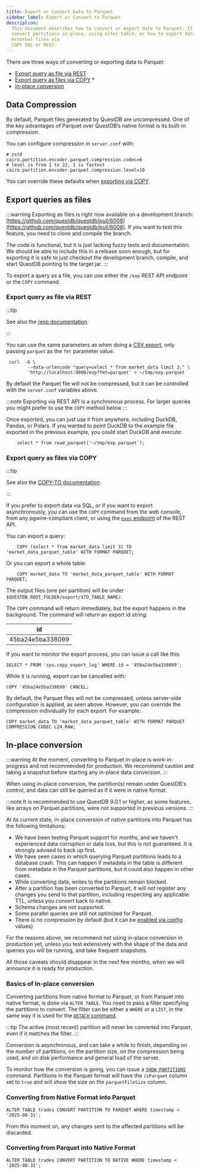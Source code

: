 ```yaml
---
title: Export or Convert Data to Parquet
sidebar_label: Export or Convert to Parquet
description:
  This document describes how to convert or export data to Parquet. It demonstrates how to
  convert partitions in-place, using alter table, or how to export data as
  external files via
  COPY SQL or REST.
---
```


There are three ways of converting or exporting data to Parquet:

* [Export query as file via REST](#export-query-as-file-via-rest)
* [Export query as files via COPY](#export-query-as-files-via-copy)
    * 
* [In-place conversion](#in-place-conversion)

## Data Compression

By default, Parquet files generated by QuestDB are uncompressed. One of the key advantages of Parquet
over QuestDB’s native format is its built-in compression.

You can configure compression in `server.conf` with:

```
# zstd
cairo.partition.encoder.parquet.compression.codec=6
# level is from 1 to 22, 1 is fastest
cairo.partition.encoder.parquet.compression.level=10
```

You can override these defaults when [exporting via COPY](#export-query-as-files-via-copy).


## Export queries as files

:::warning
Exporting as files is right now available on a development branch: [https://github.com/questdb/questdb/pull/6008](https://github.com/questdb/questdb/pull/6008).
If you want to test this feature, you need to clone and compile the branch.

The code is functional, but it is just lacking fuzzy tests and documentation. We should be able to include this in a
release soon enough, but for exporting it is safe to just checkout the development branch, compile, and start QuestDB
pointing to the target jar.
:::

To export a query as a file, you can use either the `/exp` REST API endpoint or the `COPY` command.


### Export query as file via REST


:::tip

See also the [/exp documentation](/docs/reference/api/rest.md).

:::

You can use the same parameters as when doing a [CSV export](/docs/reference/api/rest/#exp---export-data), only passing `parquet` as the `fmt` parameter value.

```
 curl  -G \
        --data-urlencode "query=select * from market_data limit 3;" \
        'http://localhost:9000/exp?fmt=parquet' > ~/tmp/exp.parquet
```

By default the Parquet file will not be compressed, but it can be controlled with the `server.conf` variables above.

:::note
Exporting via REST API is a synchronous process. For larger queries you might
prefer to use the `COPY` method below
:::

Once exported, you can just use it from anywhere, including DuckDB, Pandas, or Polars. If you wanted
to point DuckDB to the example file exported in the previous example, you could
start DuckDB and execute:

```
    select * from read_parquet('~/tmp/exp.parquet');
```


### Export query as files via COPY


:::tip

See also the [COPY-TO documentation](/docs/reference/sql/copy.md).

:::

If you prefer to export data via SQL, or if you want to export asynchronously, you
can use the `COPY` command from the web console, from any pgwire-compliant client,
or using the [`exec` endpoint](/docs/reference/api/rest/#exec---execute-queries) of the REST API.


You can export a query:

```
    COPY (select * from market_data limit 3) TO 'market_data_parquet_table' WITH FORMAT PARQUET;
```

Or you can export a whole table:

```
    COPY market_data TO 'market_data_parquet_table' WITH FORMAT PARQUET;
```


The output files (one per partition) will be under `$QUESTDB_ROOT_FOLDER/export/$TO_TABLE_NAME/`.

The `COPY` command will return immediately, but the export happens in the background. The command will return an export
id string:

| id               |
| ---------------- |
| 45ba24e5ba338099 |

If you want to monitor the export process, you can issue a call like this:

```
SELECT * FROM 'sys.copy_export_log' WHERE id = '45ba24e5ba338099';
```


While it is running, export can be cancelled with:

```
COPY '45ba24e5ba338099' CANCEL;
```

By default, the Parquet files will not be compressed, unless server-side configuration is applied, as seen above.
However, you can override the compression individually for each export. For example:

```
COPY market_data TO 'market_data_parquet_table' WITH FORMAT PARQUET COMPRESSION_CODEC LZ4_RAW;
```


## In-place conversion

:::warning
At the moment, converting to Parquet in-place is work-in-progress and
not recommended for production. We recommend caution and taking a snapshot before starting any
in-place data conversion.
:::


When using in-place conversion, the partition(s) remain under QuestDB's control, and data can still be queried as if it
were in native format.

:::note
It is recommended to use QuestDB 9.0.1 or higher, as some features, like arrays on Parquet partitions, were not
supported in previous versions.
:::

At its current state, in-place conversion of native partitions into Parquet has the following limitations:

* We have been testing Parquet support for months, and we haven't experienced data corruption or data loss, but this is
not guaranteed. It is strongly advised to back up first.
* We have seen cases in which querying Parquet partitions leads to a database crash. This can happen if metadata in the
table is different from metadata in the Parquet partitions, but it could also happen in other cases.
* While converting data, writes to the partitions remain blocked.
* After a partition has been converted to Parquet, it will not register any changes you send to that partition,
including respecting any applicable TTL, unless you convert back to native.
* Schema changes are not supported.
* Some parallel queries are still not optimized for Parquet.
* There is no compression by default (but it can be [enabled via config](#data-compression) values)

For the reasons above, we recommend not using in-place conversion in production yet, unless you test extensively with
the shape of the data and queries you will be running, and take frequent snapshots.

All those caveats should disappear in the next few months, when we will announce it is ready for production.

### Basics of In-place conversion

Converting partitions from native format to Parquet, or from Parquet into native format, is done via `ALTER TABLE`. You
need to pass a filter specifying the partitions to convert. The filter can be either a `WHERE` or a `LIST`, in the same
way it is used for the [`DETACH` command](/docs/reference/sql/alter-table-detach-partition/).

:::tip
The active (most recent) partition will never be converted into Parquet, even if it matches the filter.
:::

Conversion is asynchronous, and can take a while to finish, depending on the number of partitions, on the partition size,
on the compression being used, and on disk performance and general load of the server.

To monitor how the conversion is going, you can issue a [`SHOW PARTITIONS`](/docs/reference/sql/show/#show-partitions)
command. Partitions in the Parquet format will have the `isParquet` column set to `true` and will show the size on the
`parquetFileSize` column.


### Converting from Native Format into Parquet

```
ALTER TABLE trades CONVERT PARTITION TO PARQUET WHERE timestamp < '2025-08-31';
```

From this moment on, any changes sent to the affected partitions will be discarded.


### Converting from Parquet into Native Format

```
ALTER TABLE trades CONVERT PARTITION TO NATIVE WHERE timestamp < '2025-08-31';
```

